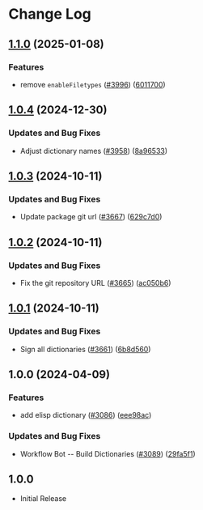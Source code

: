 # Change Log

## [1.1.0](https://github.com/khulnasoft/codetypo-dicts/compare/@codetypo/dict-elisp@1.0.4...@codetypo/dict-elisp@1.1.0) (2025-01-08)


### Features

* remove `enableFiletypes` ([#3996](https://github.com/khulnasoft/codetypo-dicts/issues/3996)) ([6011700](https://github.com/khulnasoft/codetypo-dicts/commit/6011700cc2d90edd2048f293fe2235b6212a805a))

## [1.0.4](https://github.com/khulnasoft/codetypo-dicts/compare/@codetypo/dict-elisp@1.0.3...@codetypo/dict-elisp@1.0.4) (2024-12-30)


### Updates and Bug Fixes

* Adjust dictionary names ([#3958](https://github.com/khulnasoft/codetypo-dicts/issues/3958)) ([8a96533](https://github.com/khulnasoft/codetypo-dicts/commit/8a96533bec21280103740868b81559437c413501))

## [1.0.3](https://github.com/khulnasoft/codetypo-dicts/compare/@codetypo/dict-elisp@1.0.2...@codetypo/dict-elisp@1.0.3) (2024-10-11)


### Updates and Bug Fixes

* Update package git url ([#3667](https://github.com/khulnasoft/codetypo-dicts/issues/3667)) ([629c7d0](https://github.com/khulnasoft/codetypo-dicts/commit/629c7d0a5e1bacad1d3874b1f8372edc3494ef97))

## [1.0.2](https://github.com/khulnasoft/codetypo-dicts/compare/@codetypo/dict-elisp@1.0.1...@codetypo/dict-elisp@1.0.2) (2024-10-11)


### Updates and Bug Fixes

* Fix the git repository URL ([#3665](https://github.com/khulnasoft/codetypo-dicts/issues/3665)) ([ac050b6](https://github.com/khulnasoft/codetypo-dicts/commit/ac050b697d57820109995e92fac5ccc32ced1723))

## [1.0.1](https://github.com/khulnasoft/codetypo-dicts/compare/@codetypo/dict-elisp@1.0.0...@codetypo/dict-elisp@1.0.1) (2024-10-11)


### Updates and Bug Fixes

* Sign all dictionaries ([#3661](https://github.com/khulnasoft/codetypo-dicts/issues/3661)) ([6b8d560](https://github.com/khulnasoft/codetypo-dicts/commit/6b8d560cf51a593458ce42bca415859f872cfc97))

## 1.0.0 (2024-04-09)


### Features

* add elisp dictionary ([#3086](https://github.com/khulnasoft/codetypo-dicts/issues/3086)) ([eee98ac](https://github.com/khulnasoft/codetypo-dicts/commit/eee98acdfa9cc4bd1d3dccee9b066d681918d5e1))


### Updates and Bug Fixes

* Workflow Bot -- Build Dictionaries ([#3089](https://github.com/khulnasoft/codetypo-dicts/issues/3089)) ([29fa5f1](https://github.com/khulnasoft/codetypo-dicts/commit/29fa5f1055e50e75911e5915ad188db1aca28559))

## 1.0.0

- Initial Release

